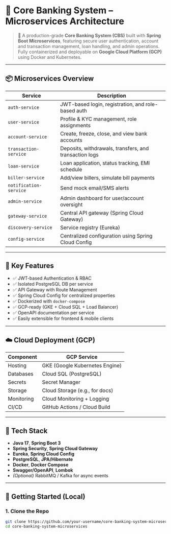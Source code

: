 # 🏦 Core Banking System – Microservices Architecture

> 🚀 A production-grade **Core Banking System (CBS)** built with **Spring Boot Microservices**, featuring secure user authentication, account and transaction management, loan handling, and admin operations. Fully containerized and deployable on **Google Cloud Platform (GCP)** using Docker and Kubernetes.

---

## 📦 Microservices Overview

| Service              | Description                                              |
|----------------------|----------------------------------------------------------|
| `auth-service`       | JWT-based login, registration, and role-based auth       |
| `user-service`       | Profile & KYC management, role assignments               |
| `account-service`    | Create, freeze, close, and view bank accounts            |
| `transaction-service`| Deposits, withdrawals, transfers, and transaction logs   |
| `loan-service`       | Loan application, status tracking, EMI schedule          |
| `biller-service`     | Add/view billers, simulate bill payments                 |
| `notification-service`| Send mock email/SMS alerts                              |
| `admin-service`      | Admin dashboard for user/account oversight               |
| `gateway-service`    | Central API gateway (Spring Cloud Gateway)               |
| `discovery-service`  | Service registry (Eureka)                                |
| `config-service`     | Centralized configuration using Spring Cloud Config      |

---

## 🔐 Key Features

- ✅ JWT-based Authentication & RBAC
- ✅ Isolated PostgreSQL DB per service
- ✅ API Gateway with Route Management
- ✅ Spring Cloud Config for centralized properties
- ✅ Dockerized with `docker-compose`
- ✅ GCP-ready (GKE + Cloud SQL + Load Balancer)
- ✅ OpenAPI documentation per service
- ✅ Easily extensible for frontend & mobile clients

---

## ☁️ Cloud Deployment (GCP)

| Component        | GCP Service              |
|------------------|--------------------------|
| Hosting          | GKE (Google Kubernetes Engine) |
| Databases        | Cloud SQL (PostgreSQL)   |
| Secrets          | Secret Manager           |
| Storage          | Cloud Storage (e.g., for docs) |
| Monitoring       | Cloud Monitoring + Logging |
| CI/CD            | GitHub Actions / Cloud Build |

---

## 🧰 Tech Stack

- **Java 17**, **Spring Boot 3**
- **Spring Security**, **Spring Cloud Gateway**
- **Eureka**, **Spring Cloud Config**
- **PostgreSQL**, **JPA/Hibernate**
- **Docker**, **Docker Compose**
- **Swagger/OpenAPI**, **Lombok**
- *(Optional)* RabbitMQ / Kafka for async events

---

## 🚀 Getting Started (Local)

### 1. Clone the Repo
```bash
git clone https://github.com/your-username/core-banking-system-microservices.git
cd core-banking-system-microservices
